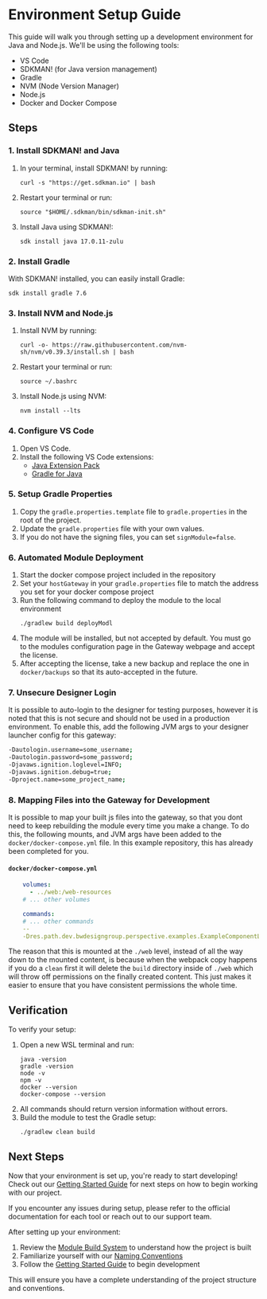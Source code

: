 # Environment Setup Guide

This guide will walk you through setting up a development environment for Java and Node.js. We'll be using the following tools:

- VS Code
- SDKMAN! (for Java version management)
- Gradle
- NVM (Node Version Manager)
- Node.js
- Docker and Docker Compose

## Steps

### 1. Install SDKMAN! and Java

1. In your terminal, install SDKMAN! by running:
   ```
   curl -s "https://get.sdkman.io" | bash
   ```
2. Restart your terminal or run:
   ```
   source "$HOME/.sdkman/bin/sdkman-init.sh"
   ```
3. Install Java using SDKMAN!:
   ```
   sdk install java 17.0.11-zulu
   ```

### 2. Install Gradle

With SDKMAN! installed, you can easily install Gradle:

```
sdk install gradle 7.6
```

### 3. Install NVM and Node.js

1. Install NVM by running:
   ```
   curl -o- https://raw.githubusercontent.com/nvm-sh/nvm/v0.39.3/install.sh | bash
   ```
2. Restart your terminal or run:
   ```
   source ~/.bashrc
   ```
3. Install Node.js using NVM:
   ```
   nvm install --lts
   ```

### 4. Configure VS Code

1. Open VS Code.
2. Install the following VS Code extensions:
   - [Java Extension Pack](https://marketplace.visualstudio.com/items?itemName=vscjava.vscode-java-pack)
   - [Gradle for Java](https://marketplace.visualstudio.com/items?itemName=vscjava.vscode-gradle)

### 5. Setup Gradle Properties

1. Copy the `gradle.properties.template` file to `gradle.properties` in the root of the project.
2. Update the `gradle.properties` file with your own values.
3. If you do not have the signing files, you can set `signModule=false`.

### 6. Automated Module Deployment

1. Start the docker compose project included in the repository
2. Set your `hostGateway` in your `gradle.properties` file to match the address you set for your docker compose project
3. Run the following command to deploy the module to the local environment
   ```
   ./gradlew build deployModl
   ```
4. The module will be installed, but not accepted by default. You must go to the modules configuration page in the Gateway webpage and accept the license.
5. After accepting the license, take a new backup and replace the one in `docker/backups` so that its auto-accepted in the future.

### 7. Unsecure Designer Login

It is possible to auto-login to the designer for testing purposes, however it is noted that this is not secure and should not be used in a production environment. To enable this, add the following JVM args to your designer launcher config for this gateway:

```sh
-Dautologin.username=some_username;
-Dautologin.password=some_password;
-Djavaws.ignition.loglevel=INFO;
-Djavaws.ignition.debug=true;
-Dproject.name=some_project_name;
```

### 8. Mapping Files into the Gateway for Development

It is possible to map your built js files into the gateway, so that you dont need to keep rebuilding the module every time you make a change. To do this, the following mounts, and JVM args have been added to the `docker/docker-compose.yml` file. In this example repository, this has already been completed for you.

#### `docker/docker-compose.yml`

```yml
	volumes:
	  - ../web:/web-resources
	# ... other volumes

	commands:
	# ... other commands
	--
	-Dres.path.dev.bwdesigngroup.perspective.examples.ExampleComponentLibrary=/web-resources/build/generated-resources/mounted
```

The reason that this is mounted at the `./web` level, instead of all the way down to the mounted content, is because when the webpack copy happens if you do a `clean` first it will delete the `build` directory inside of `./web` which will throw off permissions on the finally created content. This just makes it easier to ensure that you have consistent permissions the whole time.

## Verification

To verify your setup:

1. Open a new WSL terminal and run:
   ```
   java -version
   gradle -version
   node -v
   npm -v
   docker --version
   docker-compose --version
   ```
2. All commands should return version information without errors.
3. Build the module to test the Gradle setup:
   ```
   ./gradlew clean build
   ```

## Next Steps

Now that your environment is set up, you're ready to start developing! Check out our [Getting Started Guide](getting-started.md) for next steps on how to begin working with our project.

If you encounter any issues during setup, please refer to the official documentation for each tool or reach out to our support team.

After setting up your environment:

1. Review the [Module Build System](module-build-system.md) to understand how the project is built
2. Familiarize yourself with our [Naming Conventions](naming-conventions.md)
3. Follow the [Getting Started Guide](getting-started.md) to begin development

This will ensure you have a complete understanding of the project structure and conventions.
